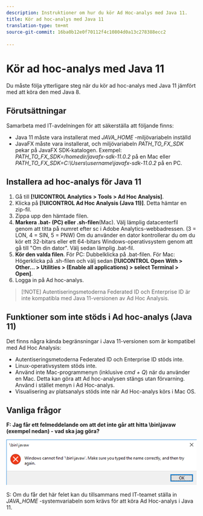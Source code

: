 ```yaml
---
description: Instruktioner om hur du kör Ad Hoc-analys med Java 11.
title: Kör ad hoc-analys med Java 11
translation-type: tm+mt
source-git-commit: 16ba0b12e0f70112f4c10804d0a13c278388ecc2

---
```



# Kör ad hoc-analys med Java 11

Du måste följa ytterligare steg när du kör ad hoc-analys med Java 11 jämfört med att köra den med Java 8.

## Förutsättningar

Samarbeta med IT-avdelningen för att säkerställa att följande finns:

* Java 11 måste vara installerat med *JAVA_HOME* -miljövariabeln inställd
* JavaFX måste vara installerat, och miljövariabeln *PATH_TO_FX_SDK* pekar på JavaFX SDK-katalogen. Exempel: *PATH_TO_FX_SDK=/homedir/javafx-sdk-11.0.2* på en Mac eller *PATH_TO_FX_SDK=C:\Users\username\javafx-sdk-11.0.2* på en PC.

## Installera ad hoc-analys för Java 11

1. Gå till **[!UICONTROL Analytics > Tools > Ad Hoc Analysis]**.
1. Klicka på **[!UICONTROL Ad Hoc Analysis (Java 11)]**. Detta hämtar en zip-fil.
1. Zippa upp den hämtade filen.
1. **Markera .bat- (PC) eller .sh-filen**(Mac). Välj lämplig datacenterfil genom att titta på numret efter sc i Adobe Analytics-webbadressen. (3 = LON, 4 = SIN, 5 = PNW) Om du använder en dator kontrollerar du om du kör ett 32-bitars eller ett 64-bitars Windows-operativsystem genom att gå till &quot;Om din dator&quot;. Välj sedan lämplig .bat-fil.
1. **Kör den valda filen**. För PC: Dubbelklicka på .bat-filen. För Mac: Högerklicka på .sh-filen och välj sedan **[!UICONTROL Open With > Other... > Utilities > (Enable all applications) > select Terminal > Open]**.
1. Logga in på Ad hoc-analys.

> [!NOTE] Autentiseringsmetoderna Federated ID och Enterprise ID är inte kompatibla med Java 11-versionen av Ad Hoc Analysis.

## Funktioner som inte stöds i Ad hoc-analys (Java 11)

Det finns några kända begränsningar i Java 11-versionen som är kompatibel med Ad Hoc Analysis:

* Autentiseringsmetoderna Federated ID och Enterprise ID stöds inte.
* Linux-operativsystem stöds inte.
* Använd inte Mac-programmenyn (inklusive *cmd + Q*) när du använder en Mac. Detta kan göra att Ad hoc-analysen stängs utan förvarning. Använd i stället menyn i Ad Hoc-analys.
* Visualisering av platsanalys stöds inte när Ad Hoc-analys körs i Mac OS.

## Vanliga frågor

**F: Jag får ett felmeddelande om att det inte går att hitta \bin\javaw (exempel nedan) - vad ska jag göra?**

![](/help/analyze/ad-hoc-analysis/assets/error-java.png)

S: Om du får det här felet kan du tillsammans med IT-teamet ställa in *JAVA_HOME* -systemvariabeln som krävs för att köra Ad Hoc-analys i Java 11.
